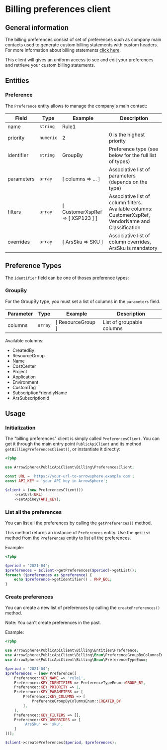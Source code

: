 # Billing preferences client

## General information
The billing preferences consist of set of preferences such as company main contacts used to generate
custom billing statements with custom headers. For more information about billing statements [click here](billing-statements.md).

This client will gives an uniform access to see and edit your preferences and retrieve your custom billing statements.

## Entities

### Preference

The `Preference` entity allows to manage the company's main contact:

| Field      | Type      | Example                          | Description                                                                                          |
| ---------- | --------- | -------------------------------- | ---------------------------------------------------------------------------------------------------- |
| name       | `string`  | Rule1                            |                                                                                                      |
| priority   | `numeric` | 2                                | 0 is the highest priority                                                                            |
| identifier | `string`  | GroupBy                          | Preference type (see below for the full list of types)                                               |
| parameters | `array`   | [ columns => ... ]               | Associative list of parameters (depends on the type)                                                 |
| filters    | `array`   | [ CustomerXspRef => [ XSP123 ] ] | Associative list of column filters. Available columns: CustomerXspRef, VendorName and Classification |
| overrides  | `array`   | [ ArsSku => SKU ]                | Associative list of column overrides, ArsSku is mandatory                                            |

## Preference Types

The `identifier` field can be one of thoses preference types:

### GroupBy

For the GroupBy type, you must set a list of columns in the `parameters` field.

| Parameter | Type    | Example           | Description               |
| --------- | ------- | ----------------- | ------------------------- |
| columns   | `array` | [ ResourceGroup ] | List of groupable columns |

Available columns:

- CreatedBy
- ResourceGroup
- Name
- CostCenter
- Project
- Application
- Environment
- CustomTag
- SubscriptionFriendlyName
- ArsSubscriptionId

## Usage

### Initialization

The "billing preferences" client is simply called `PreferencesClient`.
You can get it through the main entry point `PublicApiClient` and its method `getBillingPreferencesClient()`, or instantiate it directly:

```php
<?php

use ArrowSphere\PublicApiClient\Billing\PreferencesClient;

const URL = 'https://your-url-to-arrowsphere.example.com';
const API_KEY = 'your API key in ArrowSphere';

$client = (new PreferencesClient())
    ->setUrl(URL)
    ->setApiKey(API_KEY);
```

### List all the preferences

You can list all the preferences by calling the `getPreferences()` method.

This method returns an instance of `Preferences` entity.
Use the `getList` method from the `Preferences` entity to list all the preferences.

Example:

```php
<?php

$period = '2021-04';
$preferences = $client->getPreferences($period)->getList();
foreach ($preferences as $preference) {
    echo $preference->getIdentifier() . PHP_EOL;
}
```

### Create preferences

You can create a new list of preferences by calling the `createPreferences()` method.

Note: You can't create preferences in the past.

Example:

```php
<?php

use ArrowSphere\PublicApiClient\Billing\Entities\Preference;
use ArrowSphere\PublicApiClient\Billing\Enum\PreferenceGroupByColumnsEnum;
use ArrowSphere\PublicApiClient\Billing\Enum\PreferenceTypeEnum;

$period = '2021-04';
$preferences = [new Preference([
    Preference::KEY_NAME => 'rule1',
    Preference::KEY_IDENTIFIER => PreferenceTypeEnum::GROUP_BY,
    Preference::KEY_PRIORITY => 1,
    Preference::KEY_PARAMETERS => [
        Preference::KEY_COLUMNS => [
            PreferenceGroupByColumnsEnum::CREATED_BY
        ],
    ],
    Preference::KEY_FILTERS => [],
    Preference::KEY_OVERRIDES => [
        'ArsSku' => 'sku',
    ]
])];

$client->createPreferences($period, $preferences);
```
